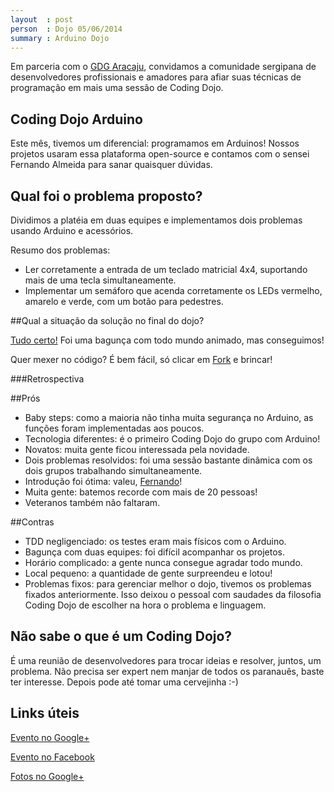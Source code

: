```yaml
---
layout  : post
person  : Dojo 05/06/2014
summary : Arduino Dojo
---
```


Em parceria com o [GDG Aracaju](http://gdgaracaju.com.br/), convidamos a comunidade sergipana de desenvolvedores profissionais e amadores para afiar suas técnicas de programação em mais uma sessão de Coding Dojo.

## Coding Dojo Arduino

Este mês, tivemos um diferencial: programamos em Arduinos! Nossos projetos usaram essa plataforma open-source e contamos com o sensei Fernando Almeida para sanar quaisquer dúvidas.

## Qual foi o problema proposto?

Dividimos a platéia em duas equipes e implementamos dois problemas usando Arduino e acessórios.

Resumo dos problemas:

- Ler corretamente a entrada de um teclado matricial 4x4, suportando mais de uma tecla simultaneamente.
- Implementar um semáforo que acenda corretamente os LEDs vermelho, amarelo e verde, com um botão para pedestres.

##Qual a situação da solução no final do dojo?

[Tudo certo!](https://github.com/dojo-se/arduino-uno) Foi uma bagunça com todo mundo animado, mas conseguimos!

Quer mexer no código? É bem fácil, só clicar em [Fork](https://github.com/dojo-se/arduino-uno/fork) e brincar!

###Retrospectiva

##Prós

- Baby steps: como a maioria não tinha muita segurança no Arduino, as funções foram implementadas aos poucos.
- Tecnologia diferentes: é o primeiro Coding Dojo do grupo com Arduino!
- Novatos: muita gente ficou interessada pela novidade.
- Dois problemas resolvidos: foi uma sessão bastante dinâmica com os dois grupos trabalhando simultaneamente.
- Introdução foi ótima: valeu, [Fernando](https://plus.google.com/109416111628715409680/about)!
- Muita gente: batemos recorde com mais de 20 pessoas!
- Veteranos também não faltaram.

##Contras

- TDD negligenciado: os testes eram mais físicos com o Arduino.
- Bagunça com duas equipes: foi difícil acompanhar os projetos.
- Horário complicado: a gente nunca consegue agradar todo mundo.
- Local pequeno: a quantidade de gente surpreendeu e lotou!
- Problemas fixos: para gerenciar melhor o dojo, tivemos os problemas fixados anteriormente. Isso deixou o pessoal com saudades da filosofia Coding Dojo de escolher na hora o problema e linguagem.

## Não sabe o que é um Coding Dojo?

É uma reunião de desenvolvedores para trocar ideias e resolver, juntos, um problema. Não precisa ser expert nem manjar de todos os paranauês, baste ter interesse. Depois pode até tomar uma cervejinha :-)

## Links úteis

[Evento no Google+](https://plus.google.com/events/ctepg075sr7uqh68qcgt2dq0bu4)

[Evento no Facebook](https://www.facebook.com/events/696695183725194/)

[Fotos no Google+](https://plus.google.com/events/gallery/ctepg075sr7uqh68qcgt2dq0bu4)